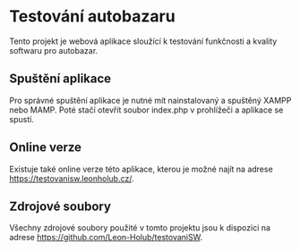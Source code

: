 # Testování autobazaru
Tento projekt je webová aplikace sloužící k testování funkčnosti a kvality softwaru pro autobazar.

## Spuštění aplikace
Pro správné spuštění aplikace je nutné mít nainstalovaný a spuštěný XAMPP nebo MAMP. Poté stačí otevřít soubor index.php v prohlížeči a aplikace se spustí.

## Online verze
Existuje také online verze této aplikace, kterou je možné najít na adrese https://testovanisw.leonholub.cz/.

## Zdrojové soubory
Všechny zdrojové soubory použité v tomto projektu jsou k dispozici na adrese https://github.com/Leon-Holub/testovaniSW.
